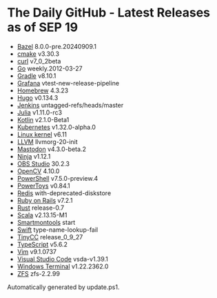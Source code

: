 ﻿The Daily GitHub - Latest Releases as of SEP 19
===============================================
* [Bazel](https://github.com/bazelbuild/bazel) 8.0.0-pre.20240909.1
* [cmake](https://github.com/Kitware/CMake) v3.30.3
* [curl](https://github.com/curl/curl) v7_0_2beta
* [Go](https://github.com/golang/go) weekly.2012-03-27
* [Gradle](https://github.com/gradle/gradle) v8.10.1
* [Grafana](https://github.com/grafana/grafana) vtest-new-release-pipeline
* [Homebrew](https://github.com/Homebrew/brew) 4.3.23
* [Hugo](https://github.com/gohugoio/hugo) v0.134.3
* [Jenkins](https://github.com/jenkinsci/jenkins) untagged-refs/heads/master
* [Julia](https://github.com/JuliaLang/julia) v1.11.0-rc3
* [Kotlin](https://github.com/JetBrains/kotlin) v2.1.0-Beta1
* [Kubernetes](https://github.com/kubernetes/kubernetes) v1.32.0-alpha.0
* [Linux kernel](https://github.com/torvalds/linux) v6.11
* [LLVM](https://github.com/llvm/llvm-project) llvmorg-20-init
* [Mastodon](https://github.com/mastodon/mastodon) v4.3.0-beta.2
* [Ninja](https://github.com/ninja-build/ninja) v1.12.1
* [OBS Studio](https://github.com/obsproject/obs-studio) 30.2.3
* [OpenCV](https://github.com/opencv/opencv) 4.10.0
* [PowerShell](https://github.com/PowerShell/PowerShell) v7.5.0-preview.4
* [PowerToys](https://github.com/microsoft/PowerToys) v0.84.1
* [Redis](https://github.com/redis/redis) with-deprecated-diskstore
* [Ruby on Rails](https://github.com/rails/rails) v7.2.1
* [Rust](https://github.com/rust-lang/rust) release-0.7
* [Scala](https://github.com/scala/scala) v2.13.15-M1
* [Smartmontools](https://github.com/smartmontools/smartmontools) start
* [Swift](https://github.com/swiftlang/swift) type-name-lookup-fail
* [TinyCC](https://github.com/TinyCC/tinycc) release_0_9_27
* [TypeScript](https://github.com/microsoft/TypeScript) v5.6.2
* [Vim](https://github.com/vim/vim) v9.1.0737
* [Visual Studio Code](https://github.com/microsoft/vscode) vsda-v1.39.1
* [Windows Terminal](https://github.com/microsoft/terminal) v1.22.2362.0
* [ZFS](https://github.com/openzfs/zfs) zfs-2.2.99

Automatically generated by update.ps1.
